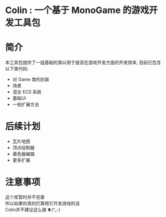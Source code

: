 # Colin : 一个基于 MonoGame 的游戏开发工具包

# 简介
  本工具包提供了一组基础的类以用于提高在游戏开发方面的开发效率, 目前已包含以下类代码: 
  * 对 Game 类的封装
  * 场景
  * 混合 ECS 系统
  * 基础UI
  * 一些扩展方法
  
# 后续计划
   * 瓦片地图
   * 顶点绘制器
   * 着色器编辑
   * 更多扩展

# 注意事项
  这个库暂时并不完善  
  所以如果你真的打算用它开发游戏的话  
  Colin并不建议这么做 ❥(^_-)
